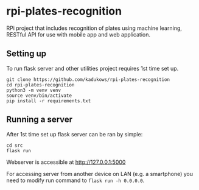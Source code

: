 # rpi-plates-recognition
RPi project that includes recognition of plates using machine learning, RESTful
API for use with mobile app and web application.

## Setting up
To run flask server and other utilities project requires 1st time set up.
```
git clone https://github.com/kadukows/rpi-plates-recognition
cd rpi-plates-recognition
python3 -m venv venv
source venv/bin/activate
pip install -r requirements.txt
```

## Running a server
After 1st time set up flask server can be ran by simple:
```
cd src
flask run
```
Webserver is accessible at http://127.0.0.1:5000

For accessing server from another device on LAN (e.g. a smartphone) you need
to modify run command to `flask run -h 0.0.0.0`.
